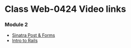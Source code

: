 # Class Web-0424 Video links

### Module 2

- [Sinatra Post & Forms](http://youtu.be/SNd3iVEjv6Y)
- [Intro to Rails](http://youtu.be/ueqXtVOl9uI)
